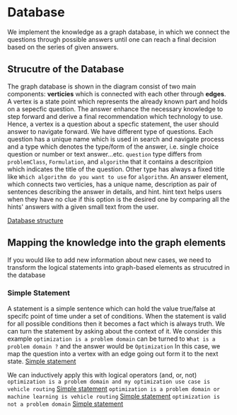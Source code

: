 # Database
We implement the knowledge as a graph database, in which we connect the questions through possible answers until one can reach a final decision based on the series of given answers.

## Strucutre of the Database
The graph database is shown in the diagram consist of two main components: **verticies** which is connected with each other through **edges**. A vertex is a state point which represents the already known part and holds on a sepecfic question. The answer enhance the necessary knowledge to step forward and derive a final recommendation which technology to use. Hence, a vertex is a question about a specfic statement, the user should answer to navigate forward. We have different type of questions. Each question has a unique name which is used in search and navigate process and a type which denotes the type/form of the answer, i.e. single choice question or number or text answer...etc. `question` type differs from `problemClass`, `Formulation`, and `algorithm` that it contains a descritpion which indicates the title of the question. Other type has always a fixed title like `Which algorithm do you want to use` for `algorithm`. An answer element, which connects two verticies, has a unique name, description as pair of sentences describing the answer in details, and hint. hint text helps users when they have no clue if this option is the desired one by comparing all the hints' answers with a given small text from the user.

[Database structure](/img/database.png)

## Mapping the knowledge into the graph elements

If you would like to add new information about new cases, we need to transform the logical statements into graph-based elements as strucutred in the database

### Simple Statement
A statement is a simple sentence which can hold the value true/false at specifc point of time under a set of conditions. When the statement is valid for all possible conditions then it becomes a fact which is always truth. We can turn the statement by asking about the context of it. We consider this example
`optimization is a problem domain`
can be turned to
`What is a problem domain ?` and the answer would be `Optimization`
In this case, we map the question into a vertex with an edge going out form it to the next state.
[Simple statement](img/statement.png)

We can inductively apply this with logical operators (and, or, not)
`optimization is a problem domain and my optimization use case is vehicle routing`
[Simple statement](img/and_statement.png)
`optimization is a problem domain or machine learning is vehicle routing`
[Simple statement](img/or.png)
`optimization is not a problem domain`
[Simple statement](img/non_statement.png)

